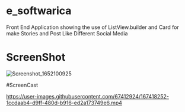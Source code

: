 # e_softwarica

Front End Application showing the use of ListView.builder and Card for make Stories and Post 
Like Different Social Media

# ScreenShot
![Screenshot_1652100925](https://user-images.githubusercontent.com/67412924/167416421-7a6cde3f-aa28-44e6-823f-53ef551cd35c.png)


#ScreenCast

https://user-images.githubusercontent.com/67412924/167418252-1ccdaab4-d9ff-480d-b916-ed2a173749e6.mp4

